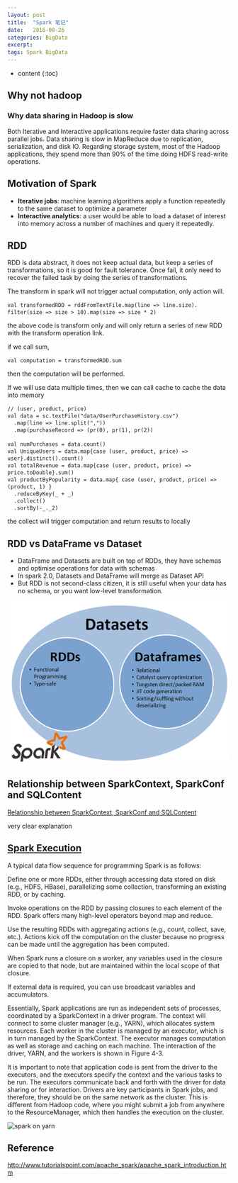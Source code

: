 ```yaml
---
layout: post
title:  "Spark 笔记"
date:   2016-08-26
categories: BigData
excerpt: 
tags: Spark BigData
---
```


* content
{:toc}

## Why not hadoop

### Why data sharing in Hadoop is slow

Both Iterative and Interactive applications require faster data sharing across parallel jobs. Data sharing is slow in MapReduce due to replication, serialization, and disk IO. Regarding storage system, most of the Hadoop applications, they spend more than 90% of the time doing HDFS read-write operations.

## Motivation of Spark

* **Iterative jobs**: machine learning algorithms
apply a function repeatedly to the same dataset
to optimize a parameter
* **Interactive analytics**: a user would be able to load a dataset of interest into
memory across a number of machines and query it repeatedly.


## RDD

RDD is data abstract, it does not keep actual data, but keep a series of transformations, so it is good for fault tolerance. 
Once fail, it only need to recover the failed task by doing the series of transformations.

The transform in spark will not trigger actual computation, only action will.

```
val transformedRDD = rddFromTextFile.map(line => line.size).
filter(size => size > 10).map(size => size * 2)
```
the above code is transform only and will only return a series of new RDD with the transform operation link.

if we call sum,
```
val computation = transformedRDD.sum
```
then the computation will be performed.

If we will use data multiple times, then we can call cache to cache the data into memory

```
// (user, product, price)
val data = sc.textFile("data/UserPurchaseHistory.csv")
  .map(line => line.split(","))
  .map(purchaseRecord => (pr(0), pr(1), pr(2))

val numPurchases = data.count()
val UniqueUsers = data.map{case (user, product, price) => user}.distinct().count()
val totalRevenue = data.map{case (user, product, price) => price.toDouble}.sum()
val productByPopularity = data.map{ case (user, product, price) => (product, 1) }
  .reduceByKey(_ + _)
  .collect()
  .sortBy(-_._2)

```
the collect will trigger computation and return results to locally

## RDD vs DataFrame vs Dataset

* DataFrame and Datasets are built on top of RDDs, they have schemas and optimise operations for data with schemas
* In spark 2.0, Datasets and DataFrame will merge as Dataset API
* But RDD is not second-class citizen, it is still useful when your data has no schema, or you want low-level transformation.

![RDD vs DataFrame vs Dataset](/images/posts/rdddataset.png)

## Relationship between SparkContext, SparkConf and SQLContent

[Relationship between SparkContext, SparkConf and SQLContent](https://blogs.msdn.microsoft.com/bigdatasupport/2015/09/14/understanding-sparks-sparkconf-sparkcontext-sqlcontext-and-hivecontext/) 

very clear explanation

## [Spark Execution](https://www.safaribooksonline.com/library/view/data-analytics-with/9781491913734/ch04.html)

A typical data flow sequence for programming Spark is as follows:

Define one or more RDDs, either through accessing data stored on disk (e.g., HDFS, HBase), parallelizing some collection, transforming an existing RDD, or by caching. 

Invoke operations on the RDD by passing closures to each element of the RDD. Spark offers many high-level operators beyond map and reduce.

Use the resulting RDDs with aggregating actions (e.g., count, collect, save, etc.). 
Actions kick off the computation on the cluster because no progress can be made until the aggregation has been computed.

When Spark runs a closure on a worker, any variables used in the closure are copied to that node, 
but are maintained within the local scope of that closure. 

If external data is required, you can use broadcast variables and accumulators. 

Essentially, Spark applications are run as independent sets of processes, coordinated by a SparkContext in a driver program. 
The context will connect to some cluster manager (e.g., YARN), which allocates system resources. Each worker in the cluster is managed by an executor, 
which is in turn managed by the SparkContext. The executor manages computation as well as storage and caching on each machine. 
The interaction of the driver, YARN, and the workers is shown in Figure 4-3.

It is important to note that application code is sent from the driver to the executors, 
and the executors specify the context and the various tasks to be run. 
The executors communicate back and forth with the driver for data sharing or for interaction. 
Drivers are key participants in Spark jobs, and therefore, they should be on the same network as the cluster. 
This is different from Hadoop code, where you might submit a job from anywhere to the ResourceManager, which then handles the execution on the cluster.

![spark on yarn](https://www.safaribooksonline.com/library/view/data-analytics-with/9781491913734/assets/dawh_0403.png)

## Reference
http://www.tutorialspoint.com/apache_spark/apache_spark_introduction.htm
